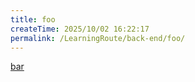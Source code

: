 ```yaml
---
title: foo
createTime: 2025/10/02 16:22:17
permalink: /LearningRoute/back-end/foo/
---
```


[bar](./bar.md)
